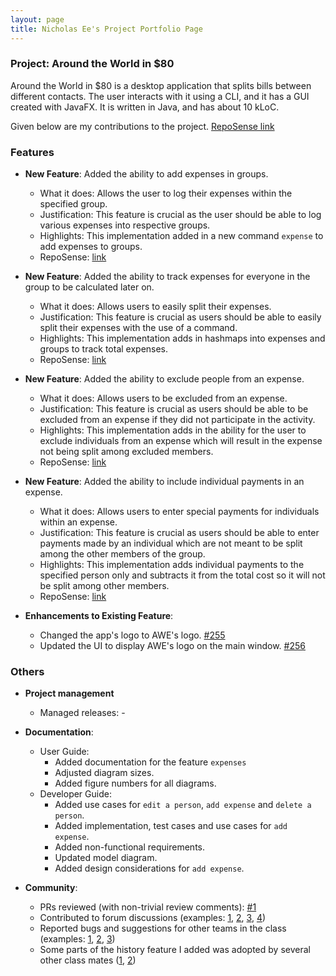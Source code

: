 ```yaml
---
layout: page
title: Nicholas Ee's Project Portfolio Page
---
```


### Project: Around the World in $80

Around the World in $80 is a desktop application that splits bills between different contacts. The user interacts with it using a CLI, and it has a GUI created with JavaFX. It is written in Java, and has about 10 kLoC.

Given below are my contributions to the project. [RepoSense link](https://nus-cs2103-ay2122s1.github.io/tp-dashboard/?search=kheekheekhee&sort=groupTitle&sortWithin=title&timeframe=commit&mergegroup=&groupSelect=groupByRepos&breakdown=true&checkedFileTypes=docs~functional-code~test-code~other&since=2021-09-17)

### Features
* **New Feature**: Added the ability to add expenses in groups.
  * What it does: Allows the user to log their expenses within the specified group.
  * Justification: This feature is crucial as the user should be able to log various expenses into respective groups.
  * Highlights: This implementation added in a new command `expense` to add expenses to groups.
  * RepoSense: [link](https://app.codecov.io/gh/AY2122S1-CS2103T-F13-1/tp/compare/135)
  
* **New Feature**: Added the ability to track expenses for everyone in the group to be calculated later on.
  * What it does: Allows users to easily split their expenses.
  * Justification: This feature is crucial as users should be able to easily split their expenses with the use of a command.
  * Highlights: This implementation adds in hashmaps into expenses and groups to track total expenses.
  * RepoSense: [link](https://app.codecov.io/gh/AY2122S1-CS2103T-F13-1/tp/compare/8)

* **New Feature**: Added the ability to exclude people from an expense.
  * What it does: Allows users to be excluded from an expense.
  * Justification: This feature is crucial as users should be able to be excluded from an expense if they did not participate in the activity.
  * Highlights: This implementation adds in the ability for the user to exclude individuals from an expense which will result in the expense not being split among excluded members.
  * RepoSense: [link](https://app.codecov.io/gh/AY2122S1-CS2103T-F13-1/tp/compare/11)

* **New Feature**: Added the ability to include individual payments in an expense.
  * What it does: Allows users to enter special payments for individuals within an expense.
  * Justification: This feature is crucial as users should be able to enter payments made by an individual which are not meant to be split among the other members of the group.
  * Highlights: This implementation adds individual payments to the specified person only and subtracts it from the total cost so it will not be split among other members.
  * RepoSense: [link](https://app.codecov.io/gh/AY2122S1-CS2103T-F13-1/tp/compare/11)
  
* **Enhancements to Existing Feature**:
  * Changed the app's logo to AWE's logo. [\#255](https://app.codecov.io/gh/AY2122S1-CS2103T-F13-1/tp/compare/255)
  * Updated the UI to display AWE's logo on the main window. [\#256](https://app.codecov.io/gh/AY2122S1-CS2103T-F13-1/tp/compare/256)
  

### Others
* **Project management**
  * Managed releases: -

* **Documentation**:
  * User Guide:
    * Added documentation for the feature `expenses`
    * Adjusted diagram sizes.
    * Added figure numbers for all diagrams.
  * Developer Guide:
    * Added use cases for `edit a person`, `add expense` and `delete a person`.
    * Added implementation, test cases and use cases for `add expense`.
    * Added non-functional requirements.
    * Updated model diagram.
    * Added design considerations for `add expense`.

* **Community**:
  * PRs reviewed (with non-trivial review comments): [\#1]()
  * Contributed to forum discussions (examples: [1](), [2](), [3](), [4]())
  * Reported bugs and suggestions for other teams in the class (examples: [1](), [2](), [3]())
  * Some parts of the history feature I added was adopted by several other class mates ([1](), [2]())
